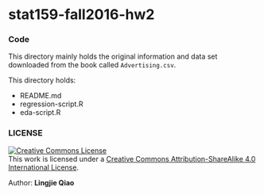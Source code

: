 # stat159-fall2016-hw2


### Code

This directory mainly holds the original information and data set downloaded from the book called `Advertising.csv`.

This directory holds:
* README.md
* regression-script.R
* eda-script.R


### LICENSE

<a rel="license" href="http://creativecommons.org/licenses/by-sa/4.0/"><img alt="Creative Commons License" style="border-width:0" src="https://i.creativecommons.org/l/by-sa/4.0/88x31.png" /></a><br />This work is licensed under a <a rel="license" href="http://creativecommons.org/licenses/by-sa/4.0/">Creative Commons Attribution-ShareAlike 4.0 International License</a>.


Author: **Lingjie Qiao**
